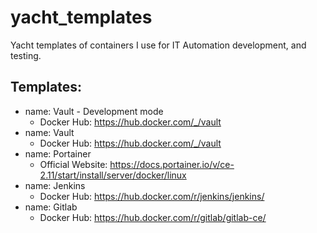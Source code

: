 # yacht_templates
Yacht templates of containers I use for IT Automation development, and testing.

## Templates:
* name: Vault - Development mode
    * Docker Hub: https://hub.docker.com/_/vault
* name: Vault
    * Docker Hub: https://hub.docker.com/_/vault
* name: Portainer
    * Official Website: https://docs.portainer.io/v/ce-2.11/start/install/server/docker/linux
* name: Jenkins
    * Docker Hub: https://hub.docker.com/r/jenkins/jenkins/
* name: Gitlab
    * Docker Hub: https://hub.docker.com/r/gitlab/gitlab-ce/
